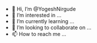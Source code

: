- 👋 Hi, I’m @YogeshNirgude
- 👀 I’m interested in ...
- 🌱 I’m currently learning ...
- 💞️ I’m looking to collaborate on ...
- 📫 How to reach me ...

<!---
YogeshNirgude/YogeshNirgude is a ✨ special ✨ repository because its `README.md` (this file) appears on your GitHub profile.
You can click the Preview link to take a look at your changes.
--->
